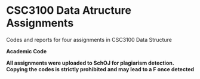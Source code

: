 # CSC3100 Data Atructure Assignments
Codes and reports for four assignments in CSC3100 Data Structure

**Academic Code**


**All assignments were uploaded to SchOJ for plagiarism detection. Copying the codes is strictly prohibited and may lead to a F once detected** 

